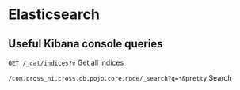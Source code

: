 Elasticsearch
=================

Useful Kibana console queries
--------------------------------
`GET /_cat/indices?v`
Get all indices

`/com.cross_ni.cross.db.pojo.core.node/_search?q=*&pretty`
Search 
